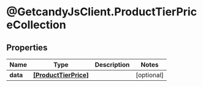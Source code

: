 # @GetcandyJsClient.ProductTierPriceCollection

## Properties

Name | Type | Description | Notes
------------ | ------------- | ------------- | -------------
**data** | [**[ProductTierPrice]**](ProductTierPrice.md) |  | [optional] 


